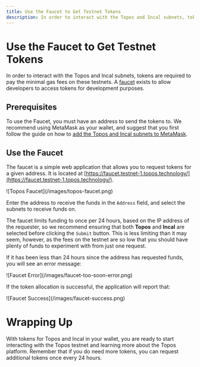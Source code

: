```yaml
---
title: Use the Faucet to Get Testnet Tokens
description: In order to interact with the Topos and Incal subnets, tokens are requires in order to pay the minimal gas fees on these testnets. This guide will illustrate how to use the Faucet to get these tokens.
---
```


# Use the Faucet to Get Testnet Tokens

In order to interact with the Topos and Incal subnets, tokens are required to pay the minimal gas fees on these testnets. A [faucet](https://faucet.testnet-1.topos.technology/) exists to allow developers to access tokens for development purposes.

## Prerequisites

To use the Faucet, you must have an address to send the tokens to. We recommend using MetaMask as your wallet, and suggest that you first follow the guide on how to [add the Topos and Incal subnets to MetaMask](/content/how-to/add-topos-and-incal-to-metamask.html).

## Use the Faucet

The faucet is a simple web application that allows you to request tokens for a given address. It is located at [https://faucet.testnet-1.topos.technology/](https://faucet.testnet-1.topos.technology/).

<ZoomImage small>
![Topos Faucet](/images/topos-faucet.png)
</ZoomImage>

Enter the address to receive the funds in the `Address` field, and select the subnets to receive funds on.

The faucet limits funding to once per 24 hours, based on the IP address of the requester, so we recommend ensuring that both **Topos** and **Incal** are selected before clicking the `Submit` button. This is less limiting than it may seem, however, as the fees on the testnet are so low that you should have plenty of funds to experiment with from just one request.

If it has been less than 24 hours since the address has requested funds, you will see an error message:

<ZoomImage small>
![Faucet Error](/images/faucet-too-soon-error.png)
</ZoomImage>

If the token allocation is successful, the application will report that:

<ZoomImage small>
![Faucet Success](/images/faucet-success.png)
</ZoomImage>

# Wrapping Up

With tokens for Topos and Incal in your wallet, you are ready to start interacting with the Topos testnet and learning more about the Topos platform. Remember that if you do need more tokens, you can request additional tokens once every 24 hours.
